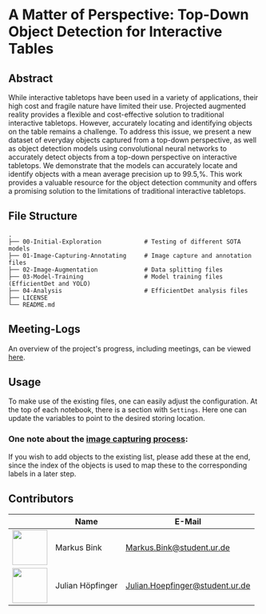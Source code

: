 # A Matter of Perspective: Top-Down Object Detection for Interactive Tables


## Abstract

While interactive tabletops have been used in a variety of applications, their high cost and fragile nature have limited their use. Projected augmented reality provides a flexible and cost-effective solution to traditional interactive tabletops. However, accurately locating and identifying objects on the table remains a challenge. To address this issue, we present a new dataset of everyday objects captured from a top-down perspective, as well as object detection models using convolutional neural networks to accurately detect objects from a top-down perspective on interactive tabletops. We demonstrate that the models can accurately locate and identify objects with a mean average precision up to 99.5\,\%. This work provides a valuable resource for the object detection community and offers a promising solution to the limitations of traditional interactive tabletops. 

## File Structure

    .
    ├── 00-Initial-Exploration            # Testing of different SOTA models
    ├── 01-Image-Capturing-Annotating     # Image capture and annotation files
    ├── 02-Image-Augmentation             # Data splitting files
    ├── 03-Model-Training                 # Model training files (EfficientDet and YOLO)
    ├── 04-Analysis                       # EfficientDet analysis files
    ├── LICENSE
    └── README.md
    
## Meeting-Logs
An overview of the project's progress, including meetings, can be viewed [here](https://github.com/vigitia/Top-Down-Object-Detection/wiki/Meeting-Logs).

## Usage
To make use of the existing files, one can easily adjust the configuration.
At the top of each notebook, there is a section with `Settings`. Here one can update the variables to point to the desired storing location.

### One note about the [image capturing process](https://github.com/vigitia/Top-Down-Object-Detection/blob/main/01-Image-Capturing-Annotating/01_capture_images_annotation.ipynb):
If you wish to add objects to the existing list, please add these at the end, since the index of the objects is used to map these to the corresponding labels in a later step.

## Contributors

&nbsp;|Name|E-Mail
-------- |--------|--------
<img src="https://avatars.githubusercontent.com/u/12990702?v=4" width="70">|Markus Bink|Markus.Bink@student.ur.de
<img src="https://avatars.githubusercontent.com/u/54026385?v=4" width="70">|Julian Höpfinger|Julian.Hoepfinger@student.ur.de

